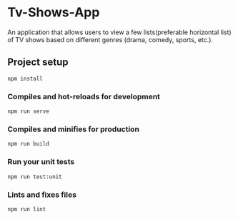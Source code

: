 # Tv-Shows-App
An application that allows users to view a few lists(preferable horizontal list) of TV shows based on different genres (drama, comedy, sports, etc.).

## Project setup
```
npm install
```

### Compiles and hot-reloads for development
```
npm run serve
```

### Compiles and minifies for production
```
npm run build
```

### Run your unit tests
```
npm run test:unit
```

### Lints and fixes files
```
npm run lint
```

